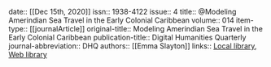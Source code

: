 date:: [[Dec 15th, 2020]]
issn:: 1938-4122
issue:: 4
title:: @Modeling Amerindian Sea Travel in the Early Colonial Caribbean
volume:: 014
item-type:: [[journalArticle]]
original-title:: Modeling Amerindian Sea Travel in the Early Colonial Caribbean
publication-title:: Digital Humanities Quarterly
journal-abbreviation:: DHQ
authors:: [[Emma Slayton]]
links:: [Local library](zotero://select/groups/2386895/items/E5PGJGKC), [Web library](https://www.zotero.org/groups/2386895/items/E5PGJGKC)
